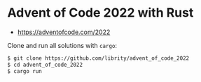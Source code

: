 # Advent of Code 2022 with Rust

- https://adventofcode.com/2022

Clone and run all solutions with `cargo`:

```bash
$ git clone https://github.com/librity/advent_of_code_2022
$ cd advent_of_code_2022
$ cargo run
```
